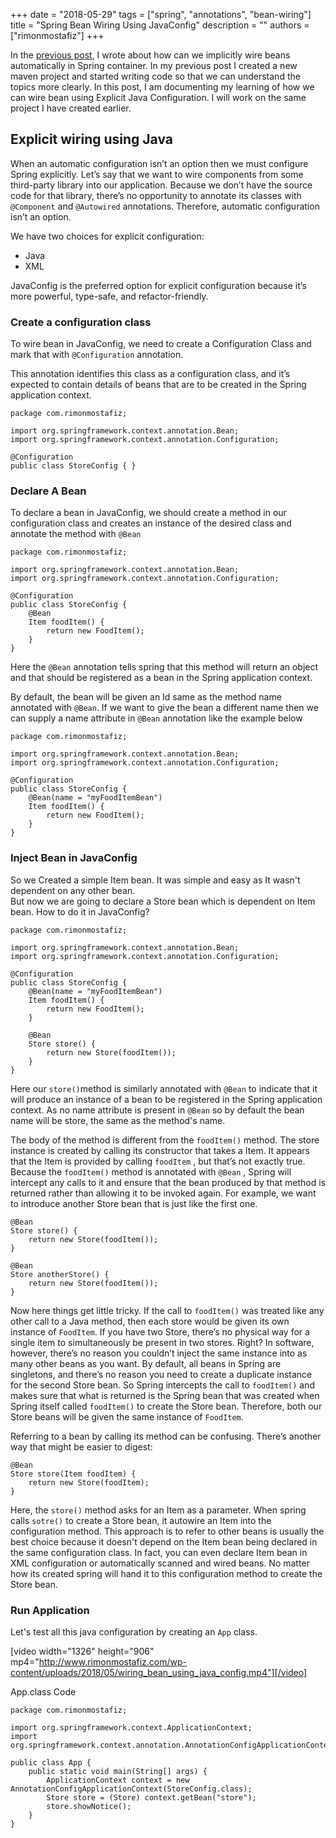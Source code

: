 
+++
date = "2018-05-29"
tags = ["spring", "annotations", "bean-wiring"]
title = "Spring Bean Wiring Using JavaConfig"
description = ""
authors = ["rimonmostafiz"]
+++

In the [previous post](https://www.rimonmostafiz.com/blog/auto-bean-wiring-of-spring/), I wrote about how can we implicitly wire beans automatically in Spring container. In my previous post I created a new maven project and started writing code so that we can understand the topics more clearly. In this post, I am documenting my learning of how we can wire bean using Explicit Java Configuration. I will work on the same project I have created earlier.

## Explicit wiring using Java

When an automatic configuration isn’t an option then we must configure Spring explicitly. Let’s say that we want to wire components from some third-party library into our application. Because we don’t have the source code for that library, there’s no opportunity to annotate its classes with `@Component` and `@Autowired` annotations. Therefore, automatic configuration isn’t an option.

We have two choices for explicit configuration:
* Java
* XML

JavaConfig is the preferred option for explicit configuration because it’s more powerful, type-safe, and refactor-friendly.

### Create a configuration class

To wire bean in JavaConfig, we need to create a Configuration Class and mark that with `@Configuration` annotation.

This annotation identifies this class as a configuration class, and it’s expected to contain details of beans that are to be created in the Spring application context.

    package com.rimonmostafiz;

    import org.springframework.context.annotation.Bean;
    import org.springframework.context.annotation.Configuration;

    @Configuration
    public class StoreConfig { }

### Declare A Bean
To declare a bean in JavaConfig, we should create a method in our configuration class and creates an instance of the desired class and annotate the method with `@Bean`

    package com.rimonmostafiz;

    import org.springframework.context.annotation.Bean;
    import org.springframework.context.annotation.Configuration;

    @Configuration
    public class StoreConfig {
        @Bean
        Item foodItem() {
            return new FoodItem();
        }
    }

Here the `@Bean` annotation tells spring that this method will return an object and that should be registered as a bean in the Spring application context.

By default, the bean will be given an Id same as the method name annotated with `@Bean`. If we want to give the bean a different name then we can supply a name attribute in `@Bean` annotation like the example below

    package com.rimonmostafiz;

    import org.springframework.context.annotation.Bean;
    import org.springframework.context.annotation.Configuration;

    @Configuration
    public class StoreConfig {
        @Bean(name = "myFoodItemBean")
        Item foodItem() {
            return new FoodItem();
        }
    }

### Inject Bean in JavaConfig

So we Created a simple Item bean. It was simple and easy as It wasn't dependent on any other bean.  
But now we are going to declare a Store bean which is dependent on Item bean. How to do it in JavaConfig?

    package com.rimonmostafiz;

    import org.springframework.context.annotation.Bean;
    import org.springframework.context.annotation.Configuration;

    @Configuration
    public class StoreConfig {
        @Bean(name = "myFoodItemBean")
        Item foodItem() {
            return new FoodItem();
        }

        @Bean
        Store store() {
            return new Store(foodItem());
        }
    }

Here our `store()`method is similarly annotated with `@Bean` to indicate that it will produce an instance of a bean to be registered in the Spring application context.
As no name attribute is present in `@Bean` so by default the bean name will be store, the same as the method's name.

The body of the method is different from the `foodItem()` method. The store instance is created by calling its constructor that takes a Item. It appears that the Item is provided by calling `foodItem` , but that’s not exactly true. Because the `foodItem()` method is annotated with `@Bean` , Spring will intercept any calls to it and ensure that the bean produced by that method is returned rather than allowing it to be invoked again.
For example, we want to introduce another Store bean that is just like the first one.

    @Bean
    Store store() {
        return new Store(foodItem());
    }

    @Bean
    Store anotherStore() {
        return new Store(foodItem());
    }

Now here things get little tricky. If the call to `foodItem()` was treated like any other call to a Java method, then each store would be given its own instance of `FoodItem`.
If you have two Store, there’s no physical way for a single item to simultaneously be present in two stores. Right?
In software, however, there’s no reason you couldn’t inject the same instance into as many other beans as you want. By default, all beans in Spring are singletons, and there’s no reason you need to create a duplicate instance for the second Store bean. So Spring intercepts the call to `foodItem()` and makes sure that what is returned is the Spring bean that was created when Spring itself called `foodItem()` to create the Store bean. Therefore, both our Store beans will be given the same instance of `FoodItem`.

Referring to a bean by calling its method can be confusing. There’s another way that might be easier to digest:

    @Bean
    Store store(Item foodItem) {
        return new Store(foodItem);
    }


Here, the `store()` method asks for an Item as a parameter. When spring calls `sotre()` to create a Store bean, it autowire an Item into the configuration method. This approach is to refer to other beans is usually the best choice because it doesn't depend on the Item bean being declared in the same configuration class. In fact, you can even declare Item bean in XML configuration or automatically scanned and wired beans. No matter how its created spring will hand it to this configuration method to create the Store bean.

### Run Application

Let's test all this java configuration by creating an `App` class.

[video width="1326" height="906" mp4="http://www.rimonmostafiz.com/wp-content/uploads/2018/05/wiring_bean_using_java_config.mp4"][/video]

App.class Code

    package com.rimonmostafiz;

    import org.springframework.context.ApplicationContext;
    import org.springframework.context.annotation.AnnotationConfigApplicationContext;

    public class App {
        public static void main(String[] args) {
            ApplicationContext context = new AnnotationConfigApplicationContext(StoreConfig.class);
            Store store = (Store) context.getBean("store");
            store.showNotice();
        }
    }
